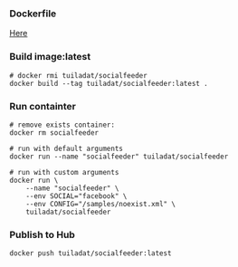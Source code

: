 ### Dockerfile
[Here](Dockerfile)

### Build image:latest
```
# docker rmi tuiladat/socialfeeder
docker build --tag tuiladat/socialfeeder:latest .
```

### Run containter
```
# remove exists container:
docker rm socialfeeder

# run with default arguments
docker run --name "socialfeeder" tuiladat/socialfeeder

# run with custom arguments
docker run \
    --name "socialfeeder" \
    --env SOCIAL="facebook" \
    --env CONFIG="/samples/noexist.xml" \
    tuiladat/socialfeeder
```


### Publish to Hub
```
docker push tuiladat/socialfeeder:latest
```
